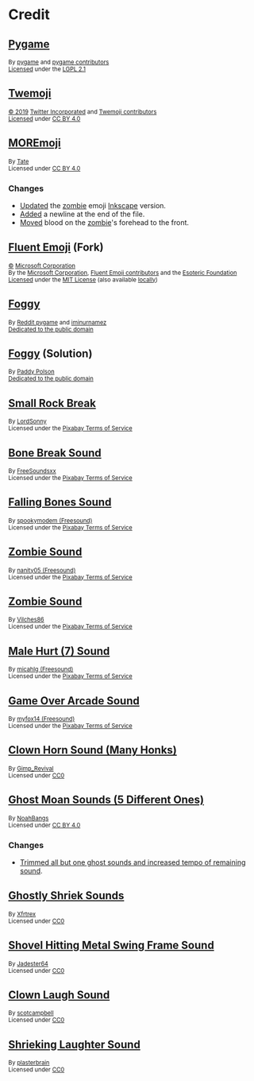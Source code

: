 # Credit

## [Pygame][pygame]

<sup>By [pygame][pygame-author] and [pygame contributors][pygame-contributors]</sup>\
<sup>[Licensed][pygame-license-statement] under the [LGPL 2.1][pygame-license]</sup>

## [Twemoji][twemoji]

<sup>[&copy; 2019][twemoji-copyright] [Twitter Incorporated][twemoji-author] and [Twemoji contributors][twemoji-contributors]</sup>\
<sup>[Licensed][twemoji-license-statement] under [CC BY 4.0][twemoji-license]</sup>

## [MOREmoji][moremoji]

<sup>By [Tate][moremoji-author]</sup>\
<sup>Licensed under [CC BY 4.0][cc-by-4.0-license]</sup>

### Changes

- [Updated](https://github.com/esotericfoundation/pycrypts/commit/1921a397afc41106a342057bfb569d71ad9887aa) the [zombie][moremoji-zombie] emoji [Inkscape][inkscape] version.
- [Added](https://github.com/esotericfoundation/pycrypts/commit/124e421ec67e9f5aac763ea1728e1239dea6dc72) a newline at the end of the file.
- [Moved](https://github.com/esotericfoundation/pycrypts/commit/b478a2ba77a4454696a1ace5aa244930ef887de1) blood on the [zombie][moremoji-zombie]'s forehead to the front.

## [Fluent Emoji][fluent-emoji] (Fork)

<sup>[&copy;][fluent-emoji-copyright] [Microsoft Corporation][fluent-emoji-author]</sup>\
<sup>By the [Microsoft Corporation][fluent-emoji-author], [Fluent Emoji contributors][fluent-emoji-contributors] and the [Esoteric Foundation][fluent-emoji-fork-author]</sup>\
<sup>[Licensed][fluent-emoji-license-statement] under the [MIT License][fluent-emoji-license] (also available [locally][mit-license])</sup>

## [Foggy][foggy]

<sup>By [Reddit pygame][foggy-author] and [iminurnamez][foggy-creator]</sup>\
<sup>[Dedicated to the public domain][foggy-license]</sup>

## [Foggy][foggy-fork] (Solution)

<sup>By [Paddy Polson][foggy-fork-author]</sup>\
<sup>[Dedicated to the public domain][foggy-fork-license]</sup>

## [Small Rock Break][small-rock-break]

<sup>By [LordSonny][small-rock-break-author]</sup>\
<sup>Licensed under the [Pixabay Terms of Service][small-rock-break-license]</sup>

## [Bone Break Sound][bone-break-sound]

<sup>By [FreeSoundsxx][bone-break-sound-author]</sup>\
<sup>Licensed under the [Pixabay Terms of Service][bone-break-sound-license]</sup>

## [Falling Bones Sound][falling-bones-sound]

<sup>By [spookymodem (Freesound)][falling-bones-sound-author]</sup>\
<sup>Licensed under the [Pixabay Terms of Service][falling-bones-sound-license]</sup>

## [Zombie Sound][zombie-sound]

<sup>By [nanity05 (Freesound)][zombie-sound-author]</sup>\
<sup>Licensed under the [Pixabay Terms of Service][zombie-sound-license]</sup>

## [Zombie Sound][zombie-death-sound]

<sup>By [Vilches86][zombie-death-sound-author]</sup>\
<sup>Licensed under the [Pixabay Terms of Service][zombie-death-sound-license]</sup>

## [Male Hurt (7) Sound][male-hurt-sound]

<sup>By [micahlg (Freesound)][male-hurt-sound-author]</sup>\
<sup>Licensed under the [Pixabay Terms of Service][male-hurt-sound-license]</sup>

## [Game Over Arcade Sound][game-over-arcade-sound]

<sup>By [myfox14 (Freesound)][game-over-arcade-sound-author]</sup>\
<sup>Licensed under the [Pixabay Terms of Service][game-over-arcade-sound-license]</sup>

## [Clown Horn Sound (Many Honks)][clown-horn-many-honks]

<sup>By [Gimp_Revival][clown-horn-many-honks-author]</sup>\
<sup>Licensed under [CC0][clown-horn-many-honks-license]</sup>

## [Ghost Moan Sounds (5 Different Ones)][ghost-moans-sound]

<sup>By [NoahBangs][ghost-moans-sound-author]</sup>\
<sup>Licensed under [CC BY 4.0][cc-by-4.0-license]</sup>

### Changes

- [Trimmed all but one ghost sounds and increased tempo of remaining sound](https://github.com/esotericfoundation/pycrypts/commit/f8b60c15f92bd24f39a638d2960550b2ee22b14d).

## [Ghostly Shriek Sounds][ghostly-shriek-sounds]

<sup>By [Xfrtrex][ghostly-shriek-sounds-author]</sup>\
<sup>Licensed under [CC0][ghostly-shriek-sounds-license]</sup>

## [Shovel Hitting Metal Swing Frame Sound][shovel-hitting-metal-swing-frame-sound]

<sup>By [Jadester64][shovel-hitting-metal-swing-frame-sound-author]</sup>\
<sup>Licensed under [CC0][shovel-hitting-metal-swing-frame-sound-license]</sup>

## [Clown Laugh Sound][clown-laugh-sound]

<sup>By [scotcampbell][clown-laugh-sound-author]</sup>\
<sup>Licensed under [CC0][clown-laugh-sound-license]</sup>

## [Shrieking Laughter Sound][shrieking-laughter-sound]

<sup>By [plasterbrain][shrieking-laughter-sound-author]</sup>\
<sup>Licensed under [CC0][shrieking-laughter-sound-license]</sup>

<!-- Link aliases -->

[pygame]: https://www.pygame.org/
[pygame-author]: https://github.com/pygame/
[pygame-contributors]: https://github.com/pygame/pygame/graphs/contributors
[pygame-license-statement]: https://github.com/pygame/pygame/blob/2.6.1/README.rst?plain=1#L230
[pygame-license]: https://github.com/pygame/pygame/blob/2.6.1/docs/LGPL.txt

[inkscape]: https://inkscape.org/

[twemoji]: https://github.com/twitter/twemoji/tree/d94f4cf793e6d5ca592aa00f58a88f6a4229ad43
[twemoji-copyright]: https://github.com/twitter/twemoji/blob/d94f4cf793e6d5ca592aa00f58a88f6a4229ad43/README.md?plain=1#L262
[twemoji-author]: https://github.com/twitter
[twemoji-contributors]: https://github.com/twitter/twemoji/graphs/contributors
[twemoji-license-statement]: https://github.com/twitter/twemoji/blob/d94f4cf793e6d5ca592aa00f58a88f6a4229ad43/README.md?plain=1#L266
[twemoji-license]: https://github.com/twitter/twemoji/blob/d94f4cf793e6d5ca592aa00f58a88f6a4229ad43/LICENSE-GRAPHICS

[moremoji]: https://moremoji.allezsoyez.com/
[moremoji-author]: https://allezsoyez.com

[moremoji-zombie]: ../pycrypts/assets/images/entities/living/monsters/zombie.svg

[fluent-emoji]: https://github.com/esotericfoundation/fluentui-emoji/tree/11cd274b2f705419ded6d133f94b04bbada1fa02
[fluent-emoji-copyright]: https://github.com/esotericfoundation/fluentui-emoji/blob/11cd274b2f705419ded6d133f94b04bbada1fa02/LICENSE#L3
[fluent-emoji-author]: https://github.com/microsoft
[fluent-emoji-contributors]: https://github.com/esotericfoundation/fluentui-emoji/graphs/contributors
[fluent-emoji-fork-author]: https://esoteric.foundation
[fluent-emoji-license-statement]: https://github.com/esotericfoundation/fluentui-emoji/tree/11cd274b2f705419ded6d133f94b04bbada1fa02?tab=License-1-ov-file
[fluent-emoji-license]: https://github.com/esotericfoundation/fluentui-emoji/blob/11cd274b2f705419ded6d133f94b04bbada1fa02/LICENSE

[foggy]: https://github.com/reddit-pygame/Foggy/tree/e9868e9fcaebd665d25c2d8a32f676d3cc363f0e
[foggy-author]: https://github.com/reddit-pygame
[foggy-creator]: https://github.com/iminurnamez
[foggy-license]: https://github.com/reddit-pygame/Foggy/blob/e9868e9fcaebd665d25c2d8a32f676d3cc363f0e/attribution.txt#L26

[foggy-fork]: https://github.com/paddypolson/Foggy/tree/10b27bff350db929b2f6850ad1edb9a2dab0e2fa
[foggy-fork-author]: https://github.com/paddypolson
[foggy-fork-license]: https://github.com/paddypolson/Foggy/blob/10b27bff350db929b2f6850ad1edb9a2dab0e2fa/attribution.txt#L26

[small-rock-break]: https://pixabay.com/sound-effects/small-rock-break-194553/?utm_source=link-attribution&utm_medium=referral&utm_campaign=music&utm_content=194553
[small-rock-break-author]: https://pixabay.com/users/lordsonny-38439655/?utm_source=link-attribution&utm_medium=referral&utm_campaign=music&utm_content=194553
[small-rock-break-license]: https://pixabay.com/service/terms/?utm_source=link-attribution&utm_medium=referral&utm_campaign=music&utm_content=194553

[bone-break-sound]: https://pixabay.com/sound-effects/bone-break-sound-269658/?utm_source=link-attribution&utm_medium=referral&utm_campaign=music&utm_content=269658
[bone-break-sound-author]: https://pixabay.com/users/freesoundsxx-47251115/?utm_source=link-attribution&utm_medium=referral&utm_campaign=music&utm_content=269658
[bone-break-sound-license]: https://pixabay.com/service/terms/?utm_source=link-attribution&utm_medium=referral&utm_campaign=music&utm_content=269658

[falling-bones-sound]: https://pixabay.com/sound-effects/falling-bones-87568/?utm_source=link-attribution&utm_medium=referral&utm_campaign=music&utm_content=87568
[falling-bones-sound-author]: https://pixabay.com/users/freesound_community-46691455/?utm_source=link-attribution&utm_medium=referral&utm_campaign=music&utm_content=87568
[falling-bones-sound-license]: https://pixabay.com/service/terms/?utm_source=link-attribution&utm_medium=referral&utm_campaign=music&utm_content=87568

[zombie-sound]: https://pixabay.com/sound-effects/zombie-6851/?utm_source=link-attribution&utm_medium=referral&utm_campaign=music&utm_content=6851
[zombie-sound-author]: https://pixabay.com/users/freesound_community-46691455/?utm_source=link-attribution&utm_medium=referral&utm_campaign=music&utm_content=6851
[zombie-sound-license]: https://pixabay.com/service/terms/?utm_source=link-attribution&utm_medium=referral&utm_campaign=music&utm_content=6851

[zombie-death-sound]: https://pixabay.com/sound-effects/zombie-15965/?utm_source=link-attribution&utm_medium=referral&utm_campaign=music&utm_content=15965
[zombie-death-sound-author]: https://pixabay.com/users/vilches86-12269887/?utm_source=link-attribution&utm_medium=referral&utm_campaign=music&utm_content=15965
[zombie-death-sound-license]: https://pixabay.com/service/terms/?utm_source=link-attribution&utm_medium=referral&utm_campaign=music&utm_content=15965

[male-hurt-sound]: https://pixabay.com/sound-effects/male-hurt7-48124/?utm_source=link-attribution&utm_medium=referral&utm_campaign=music&utm_content=48124
[male-hurt-sound-author]: https://pixabay.com/users/freesound_community-46691455/?utm_source=link-attribution&utm_medium=referral&utm_campaign=music&utm_content=48124
[male-hurt-sound-license]: https://pixabay.com/service/terms/?utm_source=link-attribution&utm_medium=referral&utm_campaign=music&utm_content=48124

[game-over-arcade-sound]: https://pixabay.com/sound-effects/game-over-arcade-6435/?utm_source=link-attribution&utm_medium=referral&utm_campaign=music&utm_content=6435
[game-over-arcade-sound-author]: https://pixabay.com/users/freesound_community-46691455/?utm_source=link-attribution&utm_medium=referral&utm_campaign=music&utm_content=6435
[game-over-arcade-sound-license]: https://pixabay.com/service/terms/?utm_source=link-attribution&utm_medium=referral&utm_campaign=music&utm_content=6435

[clown-horn-many-honks]: https://freesound.org/people/Gimp_Revival/sounds/588591/
[clown-horn-many-honks-author]: https://www.youtube.com/@GimpRevival/videos
[clown-horn-many-honks-license]: https://creativecommons.org/publicdomain/zero/1.0/

[ghost-moans-sound]: https://freesound.org/people/NoahBangs/sounds/587941/
[ghost-moans-sound-author]: https://freesound.org/people/NoahBangs/

[ghostly-shriek-sounds]: https://freesound.org/people/Xfrtrex/sounds/772770/
[ghostly-shriek-sounds-author]: https://freesound.org/people/Xfrtrex/
[ghostly-shriek-sounds-license]: https://creativecommons.org/publicdomain/zero/1.0/

[shovel-hitting-metal-swing-frame-sound]: https://freesound.org/people/Jadester64/sounds/370738/
[shovel-hitting-metal-swing-frame-sound-author]: https://freesound.org/people/Jadester64/#packs
[shovel-hitting-metal-swing-frame-sound-license]: https://creativecommons.org/publicdomain/zero/1.0/

[clown-laugh-sound]: https://freesound.org/people/scotcampbell/sounds/263708/
[clown-laugh-sound-author]: https://freesound.org/people/scotcampbell/
[clown-laugh-sound-license]: https://creativecommons.org/publicdomain/zero/1.0/

[shrieking-laughter-sound]: https://freesound.org/people/plasterbrain/sounds/243022/
[shrieking-laughter-sound-author]: https://freesound.org/people/plasterbrain/
[shrieking-laughter-sound-license]: https://creativecommons.org/publicdomain/zero/1.0/

<!-- Generic licenses -->

<!-- Local -->

[mit-license]: ./assets/text/licenses/LICENSE-MIT

<!-- Remote -->

[cc-by-4.0-license]: https://creativecommons.org/licenses/by/4.0/

